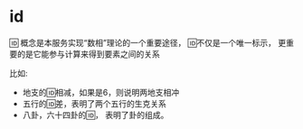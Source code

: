 #  id

🆔 概念是本服务实现“数相”理论的一个重要途径， 🆔不仅是一个唯一标示， 更重要的是它能参与计算来得到要素之间的关系

比如:
- 地支的🆔相减，如果是6，则说明两地支相冲
- 五行的🆔差，表明了两个五行的生克关系
- 八卦，六十四卦的🆔， 表明了卦的组成。
